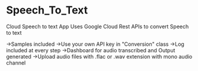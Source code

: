 # Speech_To_Text
Cloud Speech to text App
Uses Google Cloud Rest APIs to convert Speech to text

->Samples included
->Use your own API key in "Conversion" class
->Log included at every step
->Dashboard for audio transcribed and Output generated
->Upload audio files with .flac or .wav extension with mono audio channel
